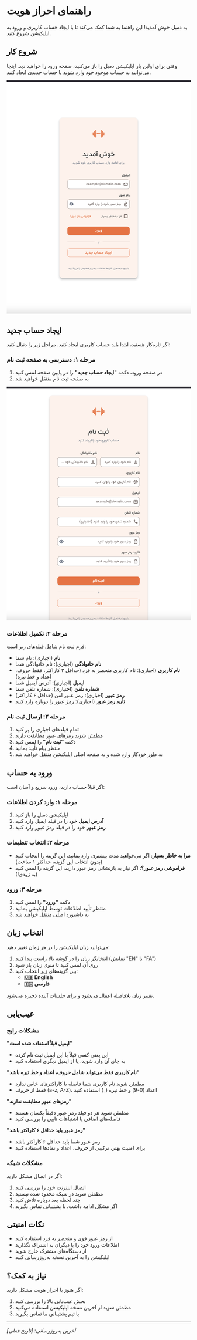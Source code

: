 # راهنمای احراز هویت

به دمبل خوش آمدید! این راهنما به شما کمک می‌کند تا با ایجاد حساب کاربری و ورود به اپلیکیشن شروع کنید.

## شروع کار

وقتی برای اولین بار اپلیکیشن دمبل را باز می‌کنید، صفحه ورود را خواهید دید. اینجا می‌توانید به حساب موجود خود وارد شوید یا حساب جدیدی ایجاد کنید.

![صفحه ورود](login-screen.png)

## ایجاد حساب جدید

اگر تازه‌کار هستید، ابتدا باید حساب کاربری ایجاد کنید. مراحل زیر را دنبال کنید:

### مرحله ۱: دسترسی به صفحه ثبت نام

1. در صفحه ورود، دکمه **"ایجاد حساب جدید"** را در پایین صفحه لمس کنید
2. به صفحه ثبت نام منتقل خواهید شد

![صفحه ثبت نام](registration-screen.png)

### مرحله ۲: تکمیل اطلاعات

فرم ثبت نام شامل فیلدهای زیر است:

- **نام** (اجباری): نام شما
- **نام خانوادگی** (اجباری): نام خانوادگی شما
- **نام کاربری** (اجباری): نام کاربری منحصر به فرد (حداقل ۳ کاراکتر، فقط حروف، اعداد و خط تیره)
- **ایمیل** (اجباری): آدرس ایمیل شما
- **شماره تلفن** (اختیاری): شماره تلفن شما
- **رمز عبور** (اجباری): رمز عبور امن (حداقل ۶ کاراکتر)
- **تأیید رمز عبور** (اجباری): رمز عبور را دوباره وارد کنید

### مرحله ۳: ارسال ثبت نام

1. تمام فیلدهای اجباری را پر کنید
2. مطمئن شوید رمزهای عبور مطابقت دارند
3. دکمه **"ثبت نام"** را لمس کنید
4. منتظر پیام تأیید بمانید
5. به طور خودکار وارد شده و به صفحه اصلی اپلیکیشن منتقل خواهید شد

## ورود به حساب

اگر قبلاً حساب دارید، ورود سریع و آسان است:

### مرحله ۱: وارد کردن اطلاعات

1. اپلیکیشن دمبل را باز کنید
2. **آدرس ایمیل** خود را در فیلد ایمیل وارد کنید
3. **رمز عبور** خود را در فیلد رمز عبور وارد کنید

### مرحله ۲: انتخاب تنظیمات

- **مرا به خاطر بسپار**: اگر می‌خواهید مدت بیشتری وارد بمانید، این گزینه را انتخاب کنید (بدون انتخاب این گزینه، حداکثر ۱ ساعت)
- **فراموشی رمز عبور؟**: اگر نیاز به بازنشانی رمز عبور دارید، این گزینه را لمس کنید (به زودی!)

### مرحله ۳: ورود

1. دکمه **"ورود"** را لمس کنید
2. منتظر تأیید اطلاعات توسط اپلیکیشن بمانید
3. به داشبورد اصلی منتقل خواهید شد

## انتخاب زبان

می‌توانید زبان اپلیکیشن را در هر زمان تغییر دهید:

1. انتخابگر زبان را در گوشه بالا راست پیدا کنید (نمایش "EN" یا "FA")
2. روی آن لمس کنید تا منوی زبان باز شود
3. بین گزینه‌های زیر انتخاب کنید:
   - **🇺🇸 English**
   - **🇮🇷 فارسی**

تغییر زبان بلافاصله اعمال می‌شود و برای جلسات آینده ذخیره می‌شود.

## عیب‌یابی

### مشکلات رایج

**"ایمیل قبلاً استفاده شده است"**
- این یعنی کسی قبلاً با این ایمیل ثبت نام کرده
- به جای آن وارد شوید، یا از ایمیل دیگری استفاده کنید

**"نام کاربری فقط می‌تواند شامل حروف، اعداد و خط تیره باشد"**
- مطمئن شوید نام کاربری شما فاصله یا کاراکترهای خاص ندارد
- فقط از حروف (a-z, A-Z)، اعداد (0-9) و خط تیره (_) استفاده کنید

**"رمزهای عبور مطابقت ندارند"**
- مطمئن شوید هر دو فیلد رمز عبور دقیقاً یکسان هستند
- فاصله‌های اضافی یا اشتباهات تایپی را بررسی کنید

**"رمز عبور باید حداقل ۶ کاراکتر باشد"**
- رمز عبور شما باید حداقل ۶ کاراکتر باشد
- برای امنیت بهتر، ترکیبی از حروف، اعداد و نمادها استفاده کنید

### مشکلات شبکه

اگر در اتصال مشکل دارید:

1. اتصال اینترنت خود را بررسی کنید
2. مطمئن شوید در شبکه محدود شده نیستید
3. چند لحظه بعد دوباره تلاش کنید
4. اگر مشکل ادامه داشت، با پشتیبانی تماس بگیرید

## نکات امنیتی

- از رمز عبور قوی و منحصر به فرد استفاده کنید
- اطلاعات ورود خود را با دیگران به اشتراک نگذارید
- از دستگاه‌های مشترک خارج شوید
- اپلیکیشن را به آخرین نسخه به‌روزرسانی کنید

## نیاز به کمک؟

اگر هنوز با احراز هویت مشکل دارید:

1. بخش عیب‌یابی بالا را بررسی کنید
2. مطمئن شوید از آخرین نسخه اپلیکیشن استفاده می‌کنید
3. با تیم پشتیبانی ما تماس بگیرید

---

*آخرین به‌روزرسانی: [تاریخ فعلی]*
